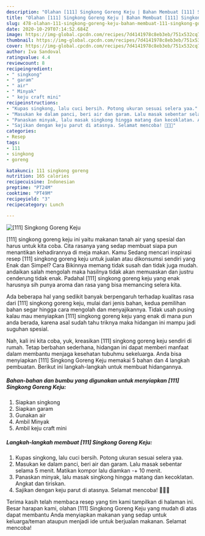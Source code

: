 ```yaml
---
description: "Olahan [111] Singkong Goreng Keju | Bahan Membuat [111] Singkong Goreng Keju Yang Menggugah Selera"
title: "Olahan [111] Singkong Goreng Keju | Bahan Membuat [111] Singkong Goreng Keju Yang Menggugah Selera"
slug: 478-olahan-111-singkong-goreng-keju-bahan-membuat-111-singkong-goreng-keju-yang-menggugah-selera
date: 2020-10-29T07:14:52.684Z
image: https://img-global.cpcdn.com/recipes/7d4141978c8eb3eb/751x532cq70/111-singkong-goreng-keju-foto-resep-utama.jpg
thumbnail: https://img-global.cpcdn.com/recipes/7d4141978c8eb3eb/751x532cq70/111-singkong-goreng-keju-foto-resep-utama.jpg
cover: https://img-global.cpcdn.com/recipes/7d4141978c8eb3eb/751x532cq70/111-singkong-goreng-keju-foto-resep-utama.jpg
author: Iva Sandoval
ratingvalue: 4.4
reviewcount: 8
recipeingredient:
- " singkong"
- " garam"
- " air"
- " Minyak"
- " keju craft mini"
recipeinstructions:
- "Kupas singkong, lalu cuci bersih. Potong ukuran sesuai selera yaa."
- "Masukan ke dalam panci, beri air dan garam. Lalu masak sebentar selama 5 menit. Matikan kompor lalu diamkan -+ 10 menit."
- "Panaskan minyak, lalu masak singkong hingga matang dan kecoklatan. Angkat dan tiriskan."
- "Sajikan dengan keju parut di atasnya. Selamat mencoba! 👩🏻‍🍳"
categories:
- Resep
tags:
- 111
- singkong
- goreng

katakunci: 111 singkong goreng 
nutrition: 165 calories
recipecuisine: Indonesian
preptime: "PT24M"
cooktime: "PT49M"
recipeyield: "3"
recipecategory: Lunch

---
```



![[111] Singkong Goreng Keju](https://img-global.cpcdn.com/recipes/7d4141978c8eb3eb/751x532cq70/111-singkong-goreng-keju-foto-resep-utama.jpg)


[111] singkong goreng keju ini yaitu makanan tanah air yang spesial dan harus untuk kita coba. Cita rasanya yang sedap membuat siapa pun menantikan kehadirannya di meja makan.
Kamu Sedang mencari inspirasi resep [111] singkong goreng keju untuk jualan atau dikonsumsi sendiri yang Enak dan Simpel? Cara Bikinnya memang tidak susah dan tidak juga mudah. andaikan salah mengolah maka hasilnya tidak akan memuaskan dan justru cenderung tidak enak. Padahal [111] singkong goreng keju yang enak harusnya sih punya aroma dan rasa yang bisa memancing selera kita.



Ada beberapa hal yang sedikit banyak berpengaruh terhadap kualitas rasa dari [111] singkong goreng keju, mulai dari jenis bahan, kedua pemilihan bahan segar hingga cara mengolah dan menyajikannya. Tidak usah pusing kalau mau menyiapkan [111] singkong goreng keju yang enak di mana pun anda berada, karena asal sudah tahu triknya maka hidangan ini mampu jadi suguhan spesial.


Nah, kali ini kita coba, yuk, kreasikan [111] singkong goreng keju sendiri di rumah. Tetap berbahan sederhana, hidangan ini dapat memberi manfaat dalam membantu menjaga kesehatan tubuhmu sekeluarga. Anda bisa menyiapkan [111] Singkong Goreng Keju memakai 5 bahan dan 4 langkah pembuatan. Berikut ini langkah-langkah untuk membuat hidangannya.

<!--inarticleads1-->

##### Bahan-bahan dan bumbu yang digunakan untuk menyiapkan [111] Singkong Goreng Keju:

1. Siapkan  singkong
1. Siapkan  garam
1. Gunakan  air
1. Ambil  Minyak
1. Ambil  keju craft mini




<!--inarticleads2-->

##### Langkah-langkah membuat [111] Singkong Goreng Keju:

1. Kupas singkong, lalu cuci bersih. Potong ukuran sesuai selera yaa.
1. Masukan ke dalam panci, beri air dan garam. Lalu masak sebentar selama 5 menit. Matikan kompor lalu diamkan -+ 10 menit.
1. Panaskan minyak, lalu masak singkong hingga matang dan kecoklatan. Angkat dan tiriskan.
1. Sajikan dengan keju parut di atasnya. Selamat mencoba! 👩🏻‍🍳




Terima kasih telah membaca resep yang tim kami tampilkan di halaman ini. Besar harapan kami, olahan [111] Singkong Goreng Keju yang mudah di atas dapat membantu Anda menyiapkan makanan yang sedap untuk keluarga/teman ataupun menjadi ide untuk berjualan makanan. Selamat mencoba!
